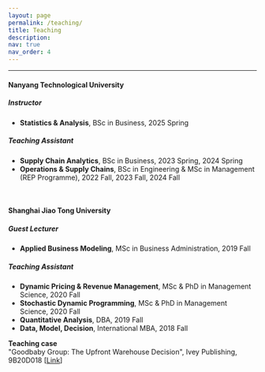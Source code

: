 ```yaml
---
layout: page
permalink: /teaching/
title: Teaching
description:
nav: true
nav_order: 4
---
```

-----------------
#### **Nanyang Technological University**

##### **Instructor**
  - **Statistics & Analysis**, BSc in Business, 2025 Spring

##### **Teaching Assistant**
  - **Supply Chain Analytics**, BSc in Business, 2023 Spring, 2024 Spring
  - **Operations & Supply Chains**, BSc in Engineering & MSc in Management (REP Programme), 2022 Fall, 2023 Fall, 2024 Fall

<br>

#### **Shanghai Jiao Tong University**

##### **Guest Lecturer**
  - **Applied Business Modeling**, MSc in Business Administration, 2019 Fall


##### **Teaching Assistant**
  - **Dynamic Pricing & Revenue Management**, MSc & PhD in Management Science, 2020 Fall
  - **Stochastic Dynamic Programming**, MSc & PhD in Management Science, 2020 Fall
  - **Quantitative Analysis**, DBA, 2019 Fall
  - **Data, Model, Decision**, International MBA, 2018 Fall

**Teaching case**    
"Goodbaby Group: The Upfront Warehouse Decision", Ivey Publishing, 9B20D018 [[Link](https://www.iveypublishing.ca/s/product/goodbaby-group-the-upfront-warehouse-decision/01t5c00000CwpoiAAB)]

